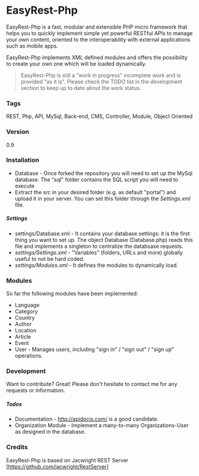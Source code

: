 # EasyRest-Php

EasyRest-Php is a fast, modular and extensible PHP micro framework that helps you to quickly implement simple yet powerful RESTful APIs to manage your own content, oriented to the interoperability with external applications such as mobile apps.

EasyRest-Php implements XML defined modules and offers the possibility to create your own one which will be loaded dynamically.

> EasyRest-Php is still a "work in progress" incomplete work and is provided "as it is".
> Please check the TODO list in the development section to keep up to date about the work status.

### Tags
REST, Php, API, MySql, Back-end, CMS, Controller, Module, Object Oriented

### Version
0.9

### Installation

 -  Database - Once forked the repository you will need to set up the MySql database. The "sql" folder contains the SQL
script you will need to execute
 -  Extract the src in your desired folder (e.g. as default "portal") and upload it in your server. You can set this folder through the *Settings.xml* file.

##### Settings
 - settings/Database.xml - It contains your database settings: it is the first thing you want to set up. The object Database (Database.php) reads this file and implements a singleton to centralize the databsase requests.
 - *settings/Settings.xml* - "Variables" (folders, URLs and more) globally useful to not be hard coded.
 - *settings/Modules.xml* - It defines the modules to dynamically load.

### Modules

So far the following modules have been implemented:

* Language
* Category
* Country
* Author
* Location
* Article
* Event
* User - Manages users, including "sign in" / "sign out" / "sign up" operations.

### Development

Want to contribute? Great! Please don't hesitate to contact me for any requests or information.

##### Todos

 - Documentation - http://apidocjs.com/ is a good candidate.
 - Organization Module - Implement a many-to-many Organizations-User as designed in the database.

### Credits

EasyRest-Php is based on Jacwright REST Server [https://github.com/jacwright/RestServer]
